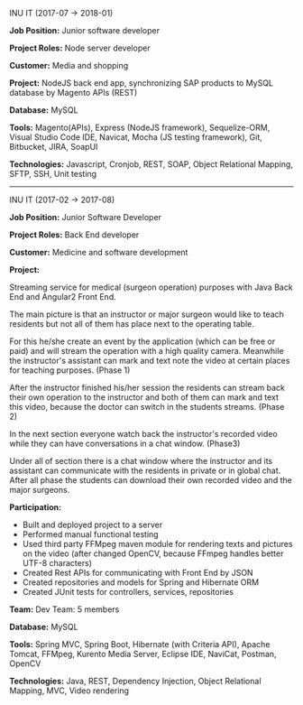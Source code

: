 
INU IT (2017-07 -> 2018-01)

**Job Position:** Junior software developer 

**Project Roles:** Node server developer 

**Customer:** Media and shopping 

**Project:**
NodeJS back end app, synchronizing SAP products to MySQL database by Magento APIs (REST)

**Database:** MySQL

**Tools:** Magento(APIs), Express (NodeJS framework), Sequelize-ORM, Visual Studio Code IDE, Navicat, Mocha (JS testing framework), Git, Bitbucket, JIRA, SoapUI

**Technologies:** Javascript, Cronjob, REST, SOAP, Object Relational Mapping, SFTP, SSH, Unit testing

---
INU IT (2017-02 -> 2017-08)

**Job Position:** Junior Software Developer 

**Project Roles:** Back End developer 

**Customer:** Medicine and software development 

**Project:**

Streaming service for medical (surgeon operation) purposes with Java Back End and Angular2 Front End.

The main picture is that an instructor or major surgeon would like to teach residents but not all of them has place next to the operating table. 

For this he/she create an event by the application (which can be free or paid) and will stream the operation with a high quality camera. Meanwhile the instructor's assistant can mark and text note the video at certain places for teaching purposes. (Phase 1)

After the instructor finished his/her session the residents can stream back their own operation to the instructor and both of them can mark and text this video, because the doctor can switch in the students streams. (Phase 2)

In the next section everyone watch back the instructor's recorded video while they can have conversations in a chat window. (Phase3)

Under all of section there is a chat window where the instructor and its assistant can communicate with the residents in private or in global chat. After all phase the students can download their own recorded video and the major surgeons.

**Participation:**

- Built and deployed project to a server
- Performed manual functional testing
- Used third party FFMpeg maven module for rendering texts and pictures on the video (after changed OpenCV, because FFmpeg handles better UTF-8 characters)
- Created Rest APIs for communicating with Front End by JSON
- Created repositories and models for Spring and Hibernate ORM
- Created JUnit tests for controllers, services, repositories

**Team:** Dev Team: 5 members

**Database:** MySQL

**Tools:** Spring MVC, Spring Boot, Hibernate (with Criteria API), Apache Tomcat, FFMpeg, Kurento Media Server, Eclipse IDE, NaviCat, Postman, OpenCV

**Technologies:** Java, REST, Dependency Injection, Object Relational Mapping, MVC, Video rendering